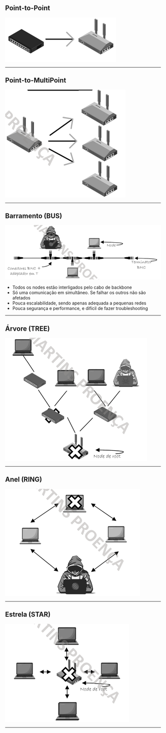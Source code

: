 ## Point-to-Point

![](imagens/Point-to-Point.png)

---
## Point-to-MultiPoint

![](imagens/Point-to-Multipoint.png)

---
## Barramento (BUS)

![](imagens/BUS.png)

- Todos os nodes estão interligados pelo cabo de backbone
- Só uma comunicação em simultâneo. Se falhar os outros não são afetados
- Pouca escalabilidade, sendo apenas adequada a pequenas redes
- Pouca segurança e performance, e difícil de fazer troubleshooting

---
## Árvore (TREE)

![](TREE.png)

---
## Anel (RING)

![](RING.png)

---
## Estrela (STAR)

![](STAR.png)

---
#
